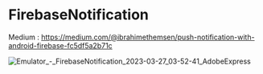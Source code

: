 # FirebaseNotification
Medium : https://medium.com/@ibrahimethemsen/push-notification-with-android-firebase-fc5df5a2b71c

![Emulator_-_FirebaseNotification_2023-03-27_03-52-41_AdobeExpress](https://user-images.githubusercontent.com/68695185/227816835-50cc560f-a2c6-47dc-b627-e2bead2ed58a.gif)
